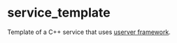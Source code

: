 # service_template
Template of a C++ service that uses [userver framework](https://github.com/userver-framework/userver).
